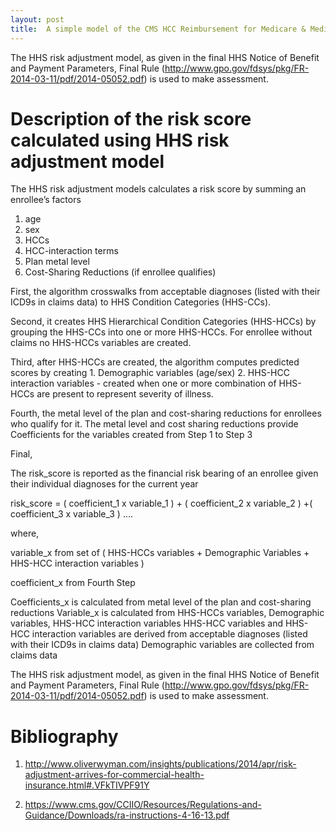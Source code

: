 ```yaml
---
layout: post
title:  A simple model of the CMS HCC Reimbursement for Medicare & Medicaid organizations
---
```


The HHS risk adjustment model, as given in the final HHS Notice of Benefit and
Payment Parameters, Final Rule (http://www.gpo.gov/fdsys/pkg/FR-2014-03-11/pdf/2014-05052.pdf)
is used to make assessment.

Description of the risk score calculated using  HHS risk adjustment model
========================================================

The HHS risk adjustment models calculates a risk score by summing an enrollee’s factors

1. age
2. sex
3. HCCs
4. HCC-interaction terms
5. Plan metal level
6. Cost-Sharing Reductions (if enrollee qualifies)

First, the algorithm crosswalks from acceptable diagnoses (listed with their ICD9s in claims data) to HHS Condition Categories (HHS-CCs).

Second, it creates HHS Hierarchical Condition Categories (HHS-HCCs) by grouping the HHS-CCs into one or more HHS-HCCs. For enrollee without claims no HHS-HCCs variables are created.

Third, after HHS-HCCs are created, the algorithm computes predicted scores by creating
	1. Demographic variables (age/sex)
	2. HHS-HCC interaction variables - created when one or more combination of HHS-HCCs
	are present to represent severity of illness.

Fourth, the metal level of the plan and cost-sharing reductions for enrollees who qualify for it. The metal level and cost sharing reductions provide Coefficients for the variables created from Step 1 to Step 3

Final,

The risk_score is reported as the financial risk bearing of an enrollee given their individual diagnoses for the current year

risk_score = ( coefficient_1 x variable_1 ) + ( coefficient_2 x variable_2 ) +( coefficient_3 x variable_3 ) ....

where,

variable_x from set of ( HHS-HCCs variables + Demographic Variables + HHS-HCC interaction variables )

coefficient_x from Fourth Step

Coefficients_x is calculated from metal level of the plan and cost-sharing reductions
Variable_x is calculated from HHS-HCCs variables, Demographic variables, HHS-HCC interaction variables
HHS-HCC variables and HHS-HCC interaction variables are derived from acceptable diagnoses (listed with their ICD9s in claims data)
Demographic variables are collected from claims data

The HHS risk adjustment model, as given in the final HHS Notice of Benefit and Payment Parameters, Final Rule (http://www.gpo.gov/fdsys/pkg/FR-2014-03-11/pdf/2014-05052.pdf) is used to make assessment.


Bibliography
==================

1. http://www.oliverwyman.com/insights/publications/2014/apr/risk-adjustment-arrives-for-commercial-health-insurance.html#.VFkTIVPF91Y


2. https://www.cms.gov/CCIIO/Resources/Regulations-and-Guidance/Downloads/ra-instructions-4-16-13.pdf
